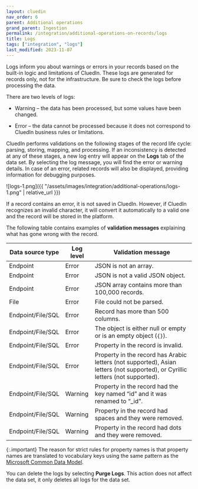 ```yaml
---
layout: cluedin
nav_order: 6
parent: Additional operations
grand_parent: Ingestion
permalink: /integration/additional-operations-on-records/logs
title: Logs
tags: ["integration", "logs"]
last_modified: 2023-11-07
---
```


Logs inform you about warnings or errors in your records based on the built-in logic and limitations of CluedIn. These logs are generated for records only, not for the infrastructure. Be sure to check the logs before processing the data.

There are two levels of logs:

- Warning – the data has been processed, but some values have been changed.

- Error – the data cannot be processed because it does not correspond to CluedIn business rules or limitations.

CluedIn performs validations on the following stages of the record life cycle: parsing, storing, mapping, and processing. If an inconsistency is detected at any of these stages, a new log entry will appear on the **Logs** tab of the data set. By selecting the log message, you will find the error or warning details. In case of an error,  related records will also be displayed, providing information for debugging purposes.

![logs-1.png]({{ "/assets/images/integration/additional-operations/logs-1.png" | relative_url }})

If a record contains an error, it is not saved in CluedIn. However, if CluedIn recognizes an invalid character, it will convert it automatically to a valid one and the record will be stored in the platform.

The following table contains examples of **validation messages** explaining what has gone wrong with the record.

| Data source type | Log level | Validation message |
|--|--|--|
| Endpoint | Error | JSON is not an array. |
| Endpoint | Error | JSON is not a valid JSON object. |
| Endpoint | Error | JSON array contains more than 100,000 records. |
| File | Error | File could not be parsed. |
| Endpoint/File/SQL | Error | Record has more than 500 columns. |
| Endpoint/File/SQL | Error | The object is either null or empty or is an empty object (`{}`). |
| Endpoint/File/SQL | Error | Property in the record is invalid. |
| Endpoint/File/SQL | Error | Property in the record has Arabic letters (not supported), Asian letters (not supported), or Cyrillic letters (not supported). |
| Endpoint/File/SQL | Warning | Property in the record had the key named “id” and it was renamed to “_id”. |
| Endpoint/File/SQL | Warning | Property in the record had spaces and they were removed. |
| Endpoint/File/SQL | Warning | Property in the record had dots and they were removed. |

{:.important}
The reason for strict rules for property names is that property names are translated to vocabulary keys using the same pattern as the [Microsoft Common Data Model](https://learn.microsoft.com/en-us/common-data-model/).

You can delete the logs by selecting **Purge Logs**. This action does not affect the data set, it only deletes all logs for the data set.